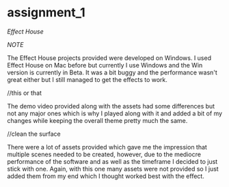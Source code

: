 # assignment_1

*Effect House*

*NOTE*

The Effect House projects provided were developed on Windows. I used Effect House on Mac before but currently I use Windows and the Win version is currently in Beta. It was a bit buggy and the performance wasn't great either but I still managed to get the effects to work.

//this or that

The demo video provided along with the assets had some differences but not any major ones which is why I played along with it and added a bit of my changes while keeping the overall theme pretty much the same. 

//clean the surface

There were a lot of assets provided which gave me the impression that multiple scenes needed to be created, however, due to the mediocre performance of the software and as well as the timeframe I decided to just stick with one. Again, with this one many assets were not provided so I just added them from my end which I thought worked best with the effect. 
